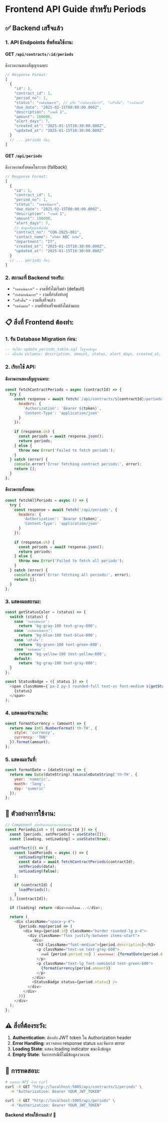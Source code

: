 # Frontend API Guide สำหรับ Periods

## ✅ Backend เสร็จแล้ว

### 1. API Endpoints ที่พร้อมใช้งาน:

#### GET `/api/contracts/:id/periods`
ดึงงวดงานของสัญญาเฉพาะ
```javascript
// Response Format:
[
  {
    "id": 1,
    "contract_id": 1,
    "period_no": 1,
    "status": "รอดำเนินการ", // หรือ "กำลังดำเนินการ", "เสร็จสิ้น", "รอส่งมอบ"
    "due_date": "2025-02-15T00:00:00.000Z",
    "description": "งวดที่ 1",
    "amount": 100000,
    "alert_days": 7,
    "created_at": "2025-01-15T10:30:00.000Z",
    "updated_at": "2025-01-15T10:30:00.000Z"
  }
  // ... periods อื่นๆ
]
```

#### GET `/api/periods`
ดึงงวดงานทั้งหมดในระบบ (fallback)
```javascript
// Response Format:
[
  {
    "id": 1,
    "contract_id": 1,
    "period_no": 1,
    "status": "รอดำเนินการ",
    "due_date": "2025-02-15T00:00:00.000Z",
    "description": "งวดที่ 1",
    "amount": 100000,
    "alert_days": 7,
    // ข้อมูลสัญญาเพิ่มเติม
    "contract_no": "CON-2025-001",
    "contact_name": "บริษัท ABC จำกัด",
    "department": "IT",
    "created_at": "2025-01-15T10:30:00.000Z",
    "updated_at": "2025-01-15T10:30:00.000Z"
  }
  // ... periods อื่นๆ
]
```

### 2. สถานะที่ Backend รองรับ:
- `"รอดำเนินการ"` - งวดที่ยังไม่เริ่มทำ (default)
- `"กำลังดำเนินการ"` - งวดที่กำลังทำอยู่
- `"เสร็จสิ้น"` - งวดที่เสร็จแล้ว
- `"รอส่งมอบ"` - งวดที่ทำเสร็จแต่ยังไม่ส่งมอบ

## 📋 สิ่งที่ Frontend ต้องทำ:

### 1. รัน Database Migration ก่อน:
```sql
-- รันไฟล์ update_periods_table.sql ในฐานข้อมูล
-- เพื่อเพิ่ม columns: description, amount, status, alert_days, created_at, updated_at
```

### 2. เรียกใช้ API:

#### ดึงงวดงานของสัญญาเฉพาะ:
```javascript
const fetchContractPeriods = async (contractId) => {
  try {
    const response = await fetch(`/api/contracts/${contractId}/periods`, {
      headers: {
        'Authorization': `Bearer ${token}`,
        'Content-Type': 'application/json'
      }
    });
    
    if (response.ok) {
      const periods = await response.json();
      return periods;
    } else {
      throw new Error('Failed to fetch periods');
    }
  } catch (error) {
    console.error('Error fetching contract periods:', error);
    return [];
  }
};
```

#### ดึงงวดงานทั้งหมด:
```javascript
const fetchAllPeriods = async () => {
  try {
    const response = await fetch('/api/periods', {
      headers: {
        'Authorization': `Bearer ${token}`,
        'Content-Type': 'application/json'
      }
    });
    
    if (response.ok) {
      const periods = await response.json();
      return periods;
    } else {
      throw new Error('Failed to fetch all periods');
    }
  } catch (error) {
    console.error('Error fetching all periods:', error);
    return [];
  }
};
```

### 3. แสดงผลสถานะ:
```javascript
const getStatusColor = (status) => {
  switch (status) {
    case 'รอดำเนินการ':
      return 'bg-gray-100 text-gray-800';
    case 'กำลังดำเนินการ':
      return 'bg-blue-100 text-blue-800';
    case 'เสร็จสิ้น':
      return 'bg-green-100 text-green-800';
    case 'รอส่งมอบ':
      return 'bg-yellow-100 text-yellow-800';
    default:
      return 'bg-gray-100 text-gray-800';
  }
};

const StatusBadge = ({ status }) => (
  <span className={`px-2 py-1 rounded-full text-xs font-medium ${getStatusColor(status)}`}>
    {status}
  </span>
);
```

### 4. แสดงผลจำนวนเงิน:
```javascript
const formatCurrency = (amount) => {
  return new Intl.NumberFormat('th-TH', {
    style: 'currency',
    currency: 'THB'
  }).format(amount);
};
```

### 5. แสดงผลวันที่:
```javascript
const formatDate = (dateString) => {
  return new Date(dateString).toLocaleDateString('th-TH', {
    year: 'numeric',
    month: 'long',
    day: 'numeric'
  });
};
```

## 🚀 ตัวอย่างการใช้งาน:

```javascript
// Component สำหรับแสดงรายการงวดงาน
const PeriodsList = ({ contractId }) => {
  const [periods, setPeriods] = useState([]);
  const [loading, setLoading] = useState(true);

  useEffect(() => {
    const loadPeriods = async () => {
      setLoading(true);
      const data = await fetchContractPeriods(contractId);
      setPeriods(data);
      setLoading(false);
    };

    if (contractId) {
      loadPeriods();
    }
  }, [contractId]);

  if (loading) return <div>กำลังโหลด...</div>;

  return (
    <div className="space-y-4">
      {periods.map(period => (
        <div key={period.id} className="border rounded-lg p-4">
          <div className="flex justify-between items-start">
            <div>
              <h3 className="font-medium">{period.description}</h3>
              <p className="text-sm text-gray-600">
                งวดที่ {period.period_no} | ครบกำหนด: {formatDate(period.due_date)}
              </p>
              <p className="text-lg font-semibold text-green-600">
                {formatCurrency(period.amount)}
              </p>
            </div>
            <StatusBadge status={period.status} />
          </div>
        </div>
      ))}
    </div>
  );
};
```

## ⚠️ สิ่งที่ต้องระวัง:

1. **Authentication**: ต้องส่ง JWT token ใน Authorization header
2. **Error Handling**: ตรวจสอบ response status และจัดการ error
3. **Loading State**: แสดง loading indicator ขณะดึงข้อมูล
4. **Empty State**: จัดการกรณีที่ไม่มีข้อมูลงวดงาน

## 🔧 การทดสอบ:

```bash
# ทดสอบ API ด้วย curl
curl -X GET "http://localhost:5005/api/contracts/1/periods" \
  -H "Authorization: Bearer YOUR_JWT_TOKEN"

curl -X GET "http://localhost:5005/api/periods" \
  -H "Authorization: Bearer YOUR_JWT_TOKEN"
```

**Backend พร้อมใช้งานแล้ว! 🎉**
